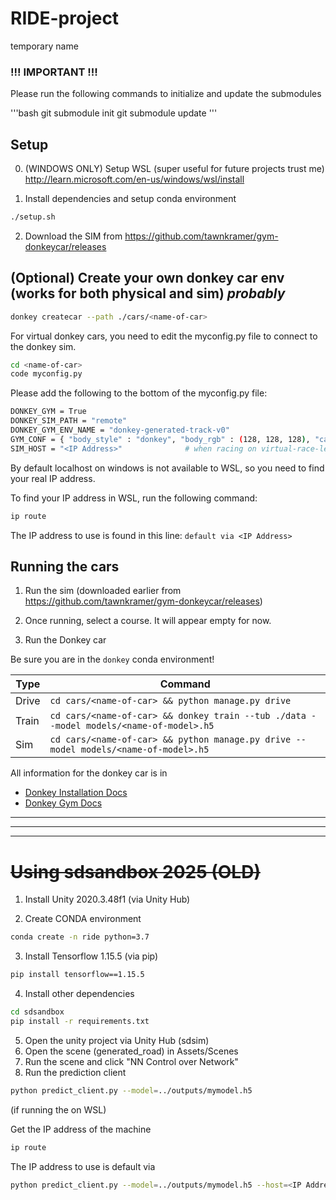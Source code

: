 # RIDE-project
temporary name

### !!! IMPORTANT !!!

Please run the following commands to initialize and update the submodules

'''bash
git submodule init
git submodule update
'''


## Setup

0. (WINDOWS ONLY) Setup WSL (super useful for future projects trust me)
http://learn.microsoft.com/en-us/windows/wsl/install

1. Install dependencies and setup conda environment

```bash
./setup.sh
```

2. Download the SIM from https://github.com/tawnkramer/gym-donkeycar/releases

## (Optional) Create your own donkey car env (works for both physical and sim) *probably*

```bash
donkey createcar --path ./cars/<name-of-car>
```

For virtual donkey cars, you need to edit the myconfig.py file to connect to the donkey sim.

```bash
cd <name-of-car>
code myconfig.py
```

Please add the following to the bottom of the myconfig.py file:

```bash
DONKEY_GYM = True
DONKEY_SIM_PATH = "remote" 
DONKEY_GYM_ENV_NAME = "donkey-generated-track-v0" 
GYM_CONF = { "body_style" : "donkey", "body_rgb" : (128, 128, 128), "car_name" : "<name-of-car>", "font_size" : 100}
SIM_HOST = "<IP Address>"              # when racing on virtual-race-league use host "trainmydonkey.com"
```

By default localhost on windows is not available to WSL, so you need to find your real IP address.

To find your IP address in WSL, run the following command:

```bash
ip route
```

The IP address to use is found in this line: `default via <IP Address>`

## Running the cars

1. Run the sim (downloaded earlier from https://github.com/tawnkramer/gym-donkeycar/releases)

2. Once running, select a course. It will appear empty for now.

3. Run the Donkey car

Be sure you are in the `donkey` conda environment!

| Type | Command |
|------|---------|
| Drive | `cd cars/<name-of-car> && python manage.py drive` |
| Train | `cd cars/<name-of-car> && donkey train --tub ./data --model models/<name-of-model>.h5` |
| Sim | `cd cars/<name-of-car> && python manage.py drive --model models/<name-of-model>.h5` |


All information for the donkey car is in 
- [Donkey Installation Docs](https://docs.donkeycar.com/guide/host_pc/setup_ubuntu/)
- [Donkey Gym Docs](https://docs.donkeycar.com/guide/deep_learning/simulator/)

---
---
---


# ~~Using sdsandbox 2025 (OLD)~~

1. Install Unity 2020.3.48f1 (via Unity Hub)

2. Create CONDA environment
```bash
conda create -n ride python=3.7
```
3. Install Tensorflow 1.15.5 (via pip) 
```bash
pip install tensorflow==1.15.5
```
4. Install other dependencies
```bash
cd sdsandbox
pip install -r requirements.txt
```
5. Open the unity project via Unity Hub (sdsim)
6. Open the scene (generated_road) in Assets/Scenes
7. Run the scene and click "NN Control over Network"
8. Run the prediction client
```bash
python predict_client.py --model=../outputs/mymodel.h5
```
(if running the on WSL)

Get the IP address of the machine
```bash
ip route
```

The IP address to use is default via <IP Address>

```bash
python predict_client.py --model=../outputs/mymodel.h5 --host=<IP Address> --port=9091
```
